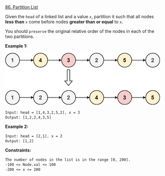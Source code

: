 ﻿[86. Partition List](https://leetcode.com/problems/partition-list/)

Given the `head` of a linked list and a value `x`, partition it such that all nodes __less than__ `x` come before nodes __greater than or equal__ to `x`.

You should `preserve` the original relative order of the nodes in each of the two partitions.

__Example 1:__

![image](./../../images/86-partition-list-1.jpg)

    Input: head = [1,4,3,2,5,2], x = 3
    Output: [1,2,2,4,3,5]

__Example 2:__

    Input: head = [2,1], x = 2
    Output: [1,2]

__Constraints:__

    The number of nodes in the list is in the range [0, 200].
    -100 <= Node.val <= 100
    -200 <= x <= 200

